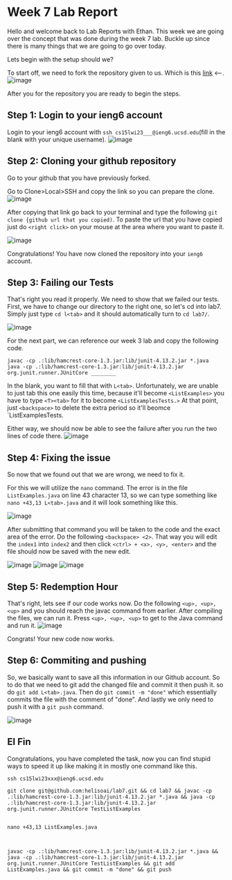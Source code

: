 # Week 7 Lab Report

Hello and welcome back to Lab Reports with Ethan. This week we are going over the concept that was done during the week 7 lab. Buckle up since there is many things that we are going to go over today.




Lets begin with the setup should we? 

To start off, we need to fork the repository given to us. Which is this [link](https://github.com/ucsd-cse15l-w23/lab7) <--.
![image](https://i.imgur.com/dG84LSh.png)

After you for the repository you are ready to begin the steps.

## Step 1: Login to your ieng6 account
Login to your ieng6 account with `ssh cs15lwi23___@ieng6.ucsd.edu`(fill in the blank with your unique username).
![image](https://i.imgur.com/xVL9acX.png)

## Step 2: Cloning your github repository
Go to your github that you have previously forked. 

Go to Clone>Local>SSH and copy the link so you can prepare the clone.
![image](https://i.imgur.com/u6Hygu2.png)

After copying that link go back to your terminal and type the following `git clone {github url that you copied)`. To paste the url that you have copied just do `<right click>` on your mouse at the area where you want to paste it.

 ![image](https://i.imgur.com/fL6YIZ3.png)
  
  Congratulations! You have now cloned the repository into your `ieng6` account.
  
  ## Step 3: Failing our Tests
That's right you read it properly. We need to show that we failed our tests. 
First, we have to change our directory to the right one, so let's cd into lab7.
Simply just type `cd l<tab>` and it should automatically turn to `cd lab7/`.

![image](https://i.imgur.com/fhoiklU.png)

For the next part, we can reference our week 3 lab and copy the following code.
```
javac -cp .:lib/hamcrest-core-1.3.jar:lib/junit-4.13.2.jar *.java 
java -cp .:lib/hamcrest-core-1.3.jar:lib/junit-4.13.2.jar org.junit.runner.JUnitCore ________
```

In the blank, you want to fill that with `L<tab>`. Unfortunately, we are unable to just tab this one easily this time, because it'll become `<ListExamples>` you have to type `<T><tab>` for it to become `<ListExamplesTests.>` At that point, just `<backspace>` to delete the extra period so it'll beomce `ListExamplesTests.

Either way, we should now be able to see the failure after you run the two lines of code there.
![image](https://i.imgur.com/YJ4YKSn.png)

## Step 4: Fixing the issue
So now that we found out that we are wrong, we need to fix it. 

For this we will utilize the `nano` command. The error is in the file `ListExamples.java` on line 43 character 13, so we can type something like `nano +43,13 L<tab>.java` and it will look something like this.

![image](https://i.imgur.com/S9zi829.png)

After submitting that command you will be taken to the code and the exact area of the error. Do the following `<backspace> <2>`. That way you will edit the `index1` into `index2` and then click `<ctrl> + <x>, <y>, <enter>` and the file should now be saved with the new edit.

![image](https://i.imgur.com/F5oUcYe.png)
![image](https://i.imgur.com/ADcvvgH.png)
![image](https://i.imgur.com/m1OC8pZ.png)

## Step 5: Redemption Hour
That's right, lets see if our code works now. Do the following `<up>, <up>, <up>` and you should reach the javac command from earlier. After compiling the files, we can run it. Press `<up>, <up>, <up>` to get to the Java command and run it.
  ![image](https://i.imgur.com/wsBivpA.png)
  
  Congrats! Your new code now works.
  
## Step 6: Commiting and pushing
  So, we basically want to save all this information in our Github account. So to do that we need to git add the changed file and commit it then push it.
  so do `git add L<tab>.java`. Then do `git commit -m "done"` which essentially commits the file with the comment of "done". And lastly we only need to push it with a `git push` command. 
  
  ![image](https://i.imgur.com/T7ao17E.png)
  
## El Fin
  Congratulations, you have completed the task, now you can find stupid ways to speed it up like making it in mostly one command like this. 
  
  ```
  ssh cs15lwi23xxx@ieng6.ucsd.edu

git clone git@github.com:helisoai/lab7.git && cd lab7 && javac -cp .:lib/hamcrest-core-1.3.jar:lib/junit-4.13.2.jar *.java && java -cp .:lib/hamcrest-core-1.3.jar:lib/junit-4.13.2.jar org.junit.runner.JUnitCore TestListExamples 


nano +43,13 ListExamples.java



javac -cp .:lib/hamcrest-core-1.3.jar:lib/junit-4.13.2.jar *.java && java -cp .:lib/hamcrest-core-1.3.jar:lib/junit-4.13.2.jar org.junit.runner.JUnitCore TestListExamples && git add ListExamples.java && git commit -m "done" && git push
  ```
